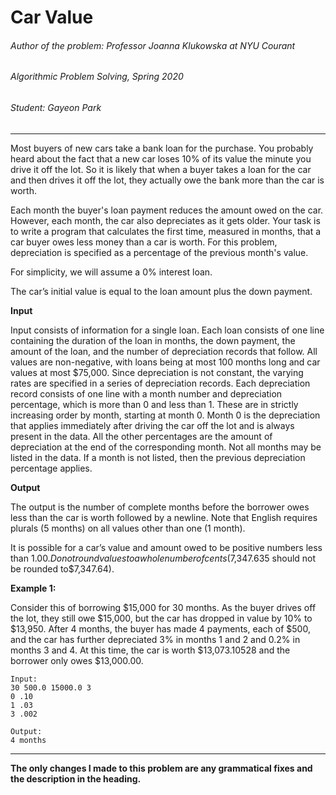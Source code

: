 # Car Value
###### Author of the problem: Professor Joanna Klukowska at NYU Courant

###### Algorithmic Problem Solving, Spring 2020

###### Student: Gayeon Park

***
Most buyers of new cars take a bank loan for the purchase. You probably heard about the fact that a new car loses
10% of its value the minute you drive it off the lot. So it is likely that when a buyer takes a loan for the car and then
drives it off the lot, they actually owe the bank more than the car is worth.



Each month the buyer's loan payment reduces the amount owed on the car. However, each month, the car also
depreciates as it gets older. Your task is to write a program that calculates the first time, measured in months, that a
car buyer owes less money than a car is worth. For this problem, depreciation is specified as a percentage of the
previous month's value.

For simplicity, we will assume a 0% interest loan.

The car’s initial value is equal to the loan amount plus the down payment.

**Input**

Input consists of information for a single loan. Each loan consists of one line containing the duration of the loan in
months, the down payment, the amount of the loan, and the number of depreciation records that follow. All values are
non-negative, with loans being at most 100 months long and car values at most $75,000. Since depreciation is not
constant, the varying rates are specified in a series of depreciation records. Each depreciation record consists of one
line with a month number and depreciation percentage, which is more than 0 and less than 1. These are in strictly
increasing order by month, starting at month 0. Month 0 is the depreciation that applies immediately after driving the
car off the lot and is always present in the data. All the other percentages are the amount of depreciation at the end of
the corresponding month. Not all months may be listed in the data. If a month is not listed, then the previous
depreciation percentage applies.

**Output**

The output is the number of complete months before the borrower owes less than the car is worth followed by a
newline. Note that English requires plurals (5 months) on all values other than one (1 month).

It is possible for a car’s value and amount owed to be positive numbers less than $1.00. Do not round values to a
whole number of cents ($7,347.635 should not be rounded to$7,347.64).


**Example 1:**

Consider this of borrowing $15,000 for 30 months. As the buyer drives off the lot, they still owe $15,000, but the car
has dropped in value by 10% to $13,950. After 4 months, the buyer has made 4 payments, each of $500, and the car
has further depreciated 3% in months 1 and 2 and 0.2% in months 3 and 4. At this time, the car is worth
$13,073.10528 and the borrower only owes $13,000.00.

```
Input:
30 500.0 15000.0 3
0 .10
1 .03
3 .002

Output:
4 months
```

***
**The only changes I made to this problem are any grammatical fixes and the description in the heading.**

